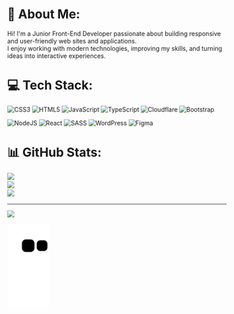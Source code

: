 # 💫 About Me:
Hi! I'm a Junior Front-End Developer passionate about building responsive and user-friendly web sites and applications.  <br>I enjoy working with modern technologies, improving my skills, and turning ideas into interactive experiences. 


# 💻 Tech Stack:
![CSS3](https://img.shields.io/badge/css3-%231572B6.svg?style=for-the-badge&logo=css3&logoColor=white) ![HTML5](https://img.shields.io/badge/html5-%23E34F26.svg?style=for-the-badge&logo=html5&logoColor=white) ![JavaScript](https://img.shields.io/badge/javascript-%23323330.svg?style=for-the-badge&logo=javascript&logoColor=%23F7DF1E) ![TypeScript](https://img.shields.io/badge/typescript-%23007ACC.svg?style=for-the-badge&logo=typescript&logoColor=white) ![Cloudflare](https://img.shields.io/badge/Cloudflare-F38020?style=for-the-badge&logo=Cloudflare&logoColor=white) ![Bootstrap](https://img.shields.io/badge/bootstrap-%238511FA.svg?style=for-the-badge&logo=bootstrap&logoColor=white)
<!-- ![Gulp](https://img.shields.io/badge/GULP-%23CF4647.svg?style=for-the-badge&logo=gulp&logoColor=white) -->
![NodeJS](https://img.shields.io/badge/node.js-6DA55F?style=for-the-badge&logo=node.js&logoColor=white) ![React](https://img.shields.io/badge/react-%2320232a.svg?style=for-the-badge&logo=react&logoColor=%2361DAFB) ![SASS](https://img.shields.io/badge/SASS-hotpink.svg?style=for-the-badge&logo=SASS&logoColor=white) ![WordPress](https://img.shields.io/badge/WordPress-%23117AC9.svg?style=for-the-badge&logo=WordPress&logoColor=white) ![Figma](https://img.shields.io/badge/figma-%23F24E1E.svg?style=for-the-badge&logo=figma&logoColor=white)
# 📊 GitHub Stats:
![](https://github-readme-stats.vercel.app/api?username=bogoboom&theme=react&hide_border=false&include_all_commits=false&count_private=false)<br/>
![](https://github-readme-streak-stats.herokuapp.com/?user=bogoboom&theme=react&hide_border=false)<br/>
![](https://github-readme-stats.vercel.app/api/top-langs/?username=bogoboom&theme=react&hide_border=false&include_all_commits=false&count_private=false&layout=compact)

---
[![](https://visitcount.itsvg.in/api?id=bogoboom&icon=0&color=0)](https://visitcount.itsvg.in)

<picture>
  <source media="(prefers-color-scheme: dark)" srcset="https://raw.githubusercontent.com/bogoboom/bogoboom/output/github-snake-dark.svg" />
  <source media="(prefers-color-scheme: light)" srcset="https://raw.githubusercontent.com/bogoboom/bogoboom/output/github-snake.svg" />
  <img alt="github-snake" src="https://raw.githubusercontent.com/bogoboom/bogoboom/output/github-snake.svg" />
</picture>
